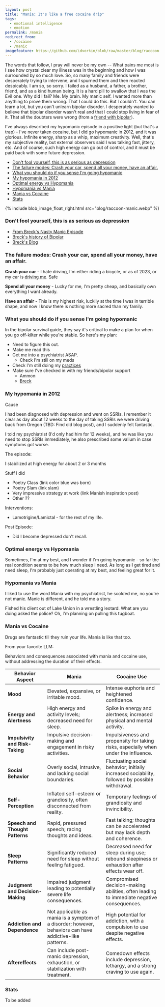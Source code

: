 ```yaml
---
layout: post
title: "Mania: It's like a free cocaine drip"
tags:
  - emotional intelligence
  - emotion
permalink: /mania
redirect_from:
  - /cocaine
  - /manic
imagefeature: https://github.com/idvorkin/blob/raw/master/blog/raccoon-manic.webp
---
```


The words that follow, I pray will never be my own -- What pains me most is I see how crystal clear my illness was in the beginning and how I was surrounded by so much love. So, so many family and friends were desperately trying to intervene, and I spurned them and then reacted despicably. I am so, so sorry. I failed as a husband, a father, a brother, friend, and as a kind human being. It is a hard pill to swallow that I was the Evil one. Why did I fail? Me. My brain. My manic self. I wanted more than anything to prove them wrong. That I could do this. But I couldn't. You can learn a lot, but you can't unlearn bipolar disorder. I desperately wanted to believe that bipolar disorder wasn't real and that I could stop living in fear of it. That all the doubters were wrong (from a [friend with bipolar](https://breckyunits.com/a-manic-startup.html)).

I've always described my hypomanic episode in a positive light (but that's a trap) - I've never taken cocaine, but I did go hypomanic in 2012, and it was glorious. Infinite energy, sharp as a whip, maximum creativity. Well, that's my subjective reality, but external observers said I was talking fast, jittery, etc. And of course, such high energy can go out of control, and it must be paid back with some future depression.

<!-- prettier-ignore-start -->
<!-- vim-markdown-toc GFM -->

- [Don't fool yourself, this is as serious as depression](#dont-fool-yourself-this-is-as-serious-as-depression)
- [The failure modes: Crash your car, spend all your money, have an affair.](#the-failure-modes-crash-your-car-spend-all-your-money-have-an-affair)
- [What you should do if you sense I'm going hypomanic](#what-you-should-do-if-you-sense-im-going-hypomanic)
- [My hypomania in 2012](#my-hypomania-in-2012)
- [Optimal energy vs Hypomania](#optimal-energy-vs-hypomania)
- [Hypomania vs Mania](#hypomania-vs-mania)
- [Mania vs Cocaine](#mania-vs-cocaine)
- [Stats](#stats)

<!-- vim-markdown-toc -->
<!-- prettier-ignore-end -->

{% include blob_image_float_right.html src="blog/raccoon-manic.webp" %}

### Don't fool yourself, this is as serious as depression

- [From Breck's Nasty Manic Episode](https://breckyunits.com/a-manic-startup.html)
- [Breck's history of Bipolar](https://breckyunits.com/bipolarDisorder.html)
- [Breck's Blog](https://breckyunits.com/bipolar.html)

### The failure modes: Crash your car, spend all your money, have an affair.

**Crash your car** - I hate driving, I'm either riding a bicycle, or as of 2023, or my car is [driving me](/tesla). Safe

**Spend all your money** - Lucky for me, I'm pretty cheap, and basically own everything I want already.

**Have an affair** - This is my highest risk, luckily at the time I was in terrible shape, and now I know there is nothing more sacred than my family.

### What you should do if you sense I'm going hypomanic

In the bipolar survival guide, they say it's critical to make a plan for when you go off-kilter while you're stable. So here's my plan:

- Need to figure this out.
- Make me read this
- Get me into a psychiatrist ASAP.
  - Check I'm still on my meds
- Check I'm still doing my [practices](/emotional-health)
- Make sure I've checked in with my friends/bipolar support
  - Ammon
  - [Breck](breckyunits.com)

### My hypomania in 2012

Cause

I had been diagnosed with depression and went on SSRIs. I remember it clear as day about 12 weeks to the day of taking SSRIs we were driving back from Oregon (TBD: Find old blog post), and I suddenly felt fantastic.

I told my psychiatrist (I'd only had him for 12 weeks), and he was like you need to stop SSRIs immediately, he also prescribed some valium in case symptoms got worse.

The episode:

I stabilized at high energy for about 2 or 3 months

Stuff I did

- Poetry Class (link color blue was born)
- Poetry Slam (link slam)
- Very impressive strategy at work (link Manish inspiration post)
- Other ??

Interventions:

- Lamotrigine/Lamictal - for the rest of my life.

Post Episode:

- Did I become depressed don't recall.

### Optimal energy vs Hypomania

Sometimes, I'm at my best, and I wonder if I'm going hypomanic - so far the real condition seems to be how much sleep I need. As long as I get tired and need sleep, I'm probably just operating at my best, and feeling great for it.

### Hypomania vs Mania

I liked to use the word Mania with my psychiatrist, he scolded me, no you're not manic. Manic is different, and he told me a story.

Fished his client out of Lake Union in a wrestling leotard. What are you doing asked the police? Oh, I'm planning on pulling this tugboat.

### Mania vs Cocaine

Drugs are fantastic till they ruin your life. Mania is like that too.

From your favorite LLM:

Behaviors and consequences associated with mania and cocaine use, without addressing the duration of their effects.

| Behavior Aspect                  | Mania                                                                                                    | Cocaine Use                                                                                    |
| -------------------------------- | -------------------------------------------------------------------------------------------------------- | ---------------------------------------------------------------------------------------------- |
| **Mood**                         | Elevated, expansive, or irritable mood.                                                                  | Intense euphoria and heightened confidence.                                                    |
| **Energy and Alertness**         | High energy and activity levels; decreased need for sleep.                                               | Spike in energy and alertness; increased physical and mental activity.                         |
| **Impulsivity and Risk-Taking**  | Impulsive decision-making and engagement in risky activities.                                            | Impulsiveness and propensity for taking risks, especially when under the influence.            |
| **Social Behavior**              | Overly social, intrusive, and lacking social boundaries.                                                 | Fluctuating social behavior; initially increased sociability, followed by possible withdrawal. |
| **Self-Perception**              | Inflated self-esteem or grandiosity, often disconnected from reality.                                    | Temporary feelings of grandiosity and invincibility.                                           |
| **Speech and Thought Patterns**  | Rapid, pressured speech; racing thoughts and ideas.                                                      | Fast talking; thoughts can be accelerated but may lack depth and coherence.                    |
| **Sleep Patterns**               | Significantly reduced need for sleep without feeling fatigued.                                           | Decreased need for sleep during use; rebound sleepiness or exhaustion after effects wear off.  |
| **Judgment and Decision-Making** | Impaired judgment leading to potentially severe life consequences.                                       | Compromised decision-making abilities, often leading to immediate negative consequences.       |
| **Addiction and Dependence**     | Not applicable as mania is a symptom of a disorder; however, behaviors can have addictive-like patterns. | High potential for addiction, with a compulsion to use despite negative effects.               |
| **Aftereffects**                 | Can include post-manic depression, exhaustion, or stabilization with treatment.                          | Comedown effects include depression, lethargy, and a strong craving to use again.              |

### Stats

To be added
